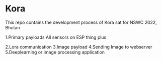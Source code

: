 # Kora
This repo contains the development process of Kora sat for NSWC 2022, Bhutan


1.Primary payloads
All sensors on ESP thing plus

2.Lora communication
3.Image payload
4.Sending Image to webserver
5.Deeplearning or image processing application

